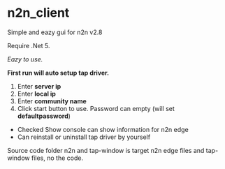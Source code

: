 # n2n_client
Simple and eazy gui for n2n v2.8

Require .Net 5.

*Eazy to use.*

**First run will auto setup tap driver.**

1. Enter **server ip**
2. Enter **local ip**
3. Enter **community name**
4. Click start button to use. Password can empty (will set **defaultpassword**)

- Checked Show console can show information for n2n edge
- Can reinstall or uninstall tap driver by yourself

Source code folder n2n and tap-window is target n2n edge files and tap-window files, no the code.
